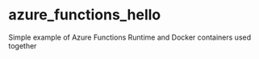 # azure_functions_hello
Simple example of Azure Functions Runtime and Docker containers used together
